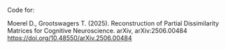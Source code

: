 Code for:

Moerel D., Grootswagers T. (2025). Reconstruction of Partial Dissimilarity Matrices for Cognitive Neuroscience. arXiv, arXiv:2506.00484 https://doi.org/10.48550/arXiv.2506.00484

